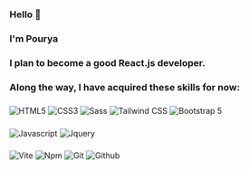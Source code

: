 ### Hello 👋
### I'm Pourya
### I plan to become a good React.js developer.
### Along the way, I have acquired these skills for now:

###
![HTML5](https://img.shields.io/badge/HTML5-E34F26?logo=HTML5&logoColor=white&style=for-the-badge)
![CSS3](https://img.shields.io/badge/CSS3-1572B6?logo=CSS3&logoColor=white&style=for-the-badge)
![Sass](https://img.shields.io/badge/Sass-BF4080?style=for-the-badge&logo=sass&logoColor=white)
![Tailwind CSS](https://img.shields.io/badge/Tailwind_CSS-0B1222?style=for-the-badge&logo=tailwindcss)
![Bootstrap 5](https://img.shields.io/badge/bootstrap_5-702CF5?style=for-the-badge&logo=bootstrap&logoColor=212529)
###
![Javascript](https://img.shields.io/badge/javascript-FCDC00?style=for-the-badge&logo=javascript&logoColor=black)
![Jquery](https://img.shields.io/badge/jquery-0769AD?style=for-the-badge&logo=jquery)
###
![Vite](https://img.shields.io/badge/VITE-8711C1?style=for-the-badge&logo=vite&logoColor=FCF223&color=8711C1)
![Npm](https://img.shields.io/badge/Npm-CB3837?logo=Npm&logoColor=white&style=for-the-badge)
![Git](https://img.shields.io/badge/Git-F05032?logo=Git&logoColor=white&style=for-the-badge)
![Github](https://img.shields.io/badge/github-black?style=for-the-badge&logo=github)

